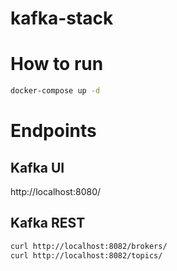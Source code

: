 # kafka-stack
# How to run
```bash
docker-compose up -d
```
# Endpoints
## Kafka UI
http://localhost:8080/
## Kafka REST
```bash
curl http://localhost:8082/brokers/
curl http://localhost:8082/topics/
```

